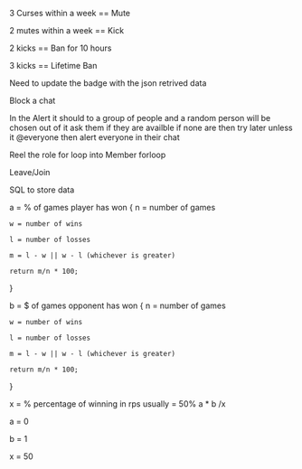 3 Curses within a week == Mute

2 mutes within a week == Kick

2 kicks == Ban for 10 hours

3 kicks == Lifetime Ban


Need to update the badge with the json retrived data

Block a chat

In the Alert it should to a group of people and a random person will be chosen out of it
ask them if they are availble
if none are then try later
unless it @everyone
then alert everyone in their chat

Reel the role for loop into Member forloop

Leave/Join

SQL to store data

a = % of games player has won {
    n = number of games

    w = number of wins

    l = number of losses

    m = l - w || w - l (whichever is greater)

    return m/n * 100;
}

b = $ of games opponent has won {
    n = number of games

    w = number of wins

    l = number of losses

    m = l - w || w - l (whichever is greater)

    return m/n * 100;
}

x = % percentage of winning in rps usually = 50%
a * b /x


a = 0

b = 1

x = 50
